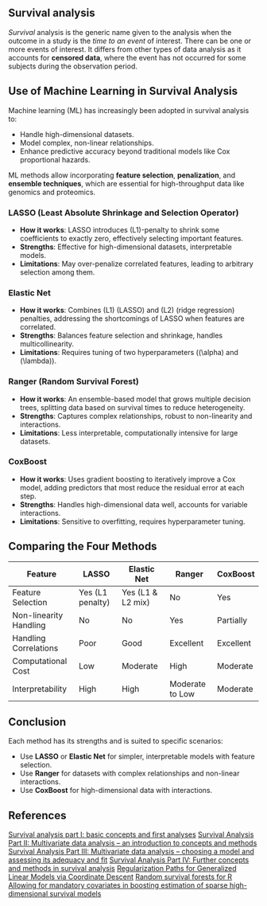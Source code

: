 Survival analysis  
------------------------------------------------------------
*Survival* analysis is the generic name given to the analysis when the outcome in a study is the *time to an event* of interest. There can be one or more events of interest. It differs from other types of data analysis as it accounts for **censored data**, where the event has not occurred for some subjects during the observation period.

## Use of Machine Learning in Survival Analysis

Machine learning (ML) has increasingly been adopted in survival analysis to:
- Handle high-dimensional datasets.
- Model complex, non-linear relationships.
- Enhance predictive accuracy beyond traditional models like Cox proportional hazards.

ML methods allow incorporating **feature selection**, **penalization**, and **ensemble techniques**, which are essential for high-throughput data like genomics and proteomics. 

### LASSO (Least Absolute Shrinkage and Selection Operator)

- **How it works**: LASSO introduces \(L1\)-penalty to shrink some coefficients to exactly zero, effectively selecting important features.
- **Strengths**: Effective for high-dimensional datasets, interpretable models.
- **Limitations**: May over-penalize correlated features, leading to arbitrary selection among them.

### Elastic Net

- **How it works**: Combines \(L1\) (LASSO) and \(L2\) (ridge regression) penalties, addressing the shortcomings of LASSO when features are correlated.
- **Strengths**: Balances feature selection and shrinkage, handles multicollinearity.
- **Limitations**: Requires tuning of two hyperparameters (\(\alpha\) and \(\lambda\)).

### Ranger (Random Survival Forest)

- **How it works**: An ensemble-based model that grows multiple decision trees, splitting data based on survival times to reduce heterogeneity.
- **Strengths**: Captures complex relationships, robust to non-linearity and interactions.
- **Limitations**: Less interpretable, computationally intensive for large datasets.

### CoxBoost

- **How it works**: Uses gradient boosting to iteratively improve a Cox model, adding predictors that most reduce the residual error at each step.
- **Strengths**: Handles high-dimensional data well, accounts for variable interactions.
- **Limitations**: Sensitive to overfitting, requires hyperparameter tuning.

## Comparing the Four Methods

| Feature                | LASSO                | Elastic Net         | Ranger               | CoxBoost            |
|------------------------|----------------------|---------------------|----------------------|---------------------|
| Feature Selection      | Yes (L1 penalty)    | Yes (L1 & L2 mix)  | No                   | Yes                 |
| Non-linearity Handling | No                  | No                 | Yes                 | Partially           |
| Handling Correlations  | Poor                | Good               | Excellent           | Excellent           |
| Computational Cost     | Low                 | Moderate           | High                | Moderate            |
| Interpretability       | High                | High               | Moderate to Low     | Moderate            |

## Conclusion

Each method has its strengths and is suited to specific scenarios:
- Use **LASSO** or **Elastic Net** for simpler, interpretable models with feature selection.
- Use **Ranger** for datasets with complex relationships and non-linear interactions.
- Use **CoxBoost** for high-dimensional data with interactions.

References  
------------------------------------------------------------
[Survival analysis part I: basic concepts and first analyses](https://www.nature.com/articles/6601118)
[Survival Analysis Part II: Multivariate data analysis – an introduction to concepts and methods](https://www.nature.com/articles/6601119)
[Survival Analysis Part III: Multivariate data analysis – choosing a model and assessing its adequacy and fit](https://www.nature.com/articles/6601120)
[Survival Analysis Part IV: Further concepts and methods in survival analysis](https://www.nature.com/articles/6601117)
[Regularization Paths for Generalized Linear Models via Coordinate Descent](https://pmc.ncbi.nlm.nih.gov/articles/PMC2929880/)
[Random survival forests for R](https://journal.r-project.org/articles/RN-2007-015/RN-2007-015.pdf)
[Allowing for mandatory covariates in boosting estimation of sparse high-dimensional survival models](https://doi.org/10.1186/1471-2105-9-14)